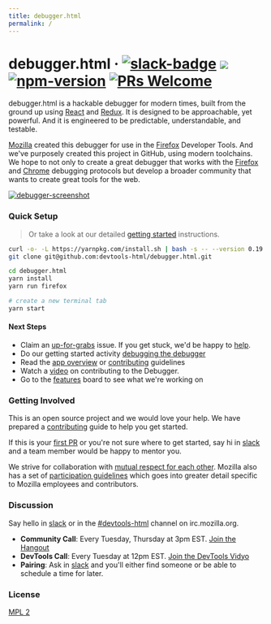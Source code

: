 ```yaml
---
title: debugger.html
permalink: /
---
```

# debugger.html &middot; [![slack-badge]][slack] ![][ci-status] [![npm-version]][npm-package] [![PRs Welcome]][make-a-pull-request]

debugger.html is a hackable debugger for modern times, built from the ground up using [React] and [Redux].  It is designed to be approachable, yet powerful.  And it is engineered to be predictable, understandable, and testable.

[Mozilla] created this debugger for use in the [Firefox] Developer Tools.  And we've purposely created this project in GitHub, using modern toolchains.  We hope to not only to create a great debugger that works with the [Firefox][firefox-rdp] and [Chrome][chrome-rdp] debugging protocols but develop a broader community that wants to create great tools for the web.

[![debugger-screenshot]][debugger-screenshot]

### Quick Setup

> Or take a look at our detailed [getting started][getting-started] instructions.

```bash
curl -o- -L https://yarnpkg.com/install.sh | bash -s -- --version 0.19.1
git clone git@github.com:devtools-html/debugger.html.git

cd debugger.html
yarn install
yarn run firefox

# create a new terminal tab
yarn start
```

#### Next Steps

* Claim an [up-for-grabs] issue. If you get stuck, we'd be happy to [help].
* Do our getting started activity [debugging the debugger][first-activity]
* Read the [app overview][app-overview] or [contributing][contributing] guidelines
* Watch a [video][getting-started-screencast] on contributing to the Debugger.
* Go to the [features][tracking] board to see what we're working on

### Getting Involved

This is an open source project and we would love your help. We have prepared a [contributing] guide to help you get started.

If this is your [first PR][make-a-pull-request] or you're not sure where to get started,
say hi in [slack] and a team member would be happy to mentor you.

We strive for collaboration with [mutual respect for each other][contributing]. Mozilla also has a set of [participation guidelines] which goes into greater detail specific to Mozilla employees and contributors.

### Discussion

Say hello in [slack] or in the [#devtools-html][irc-devtools-html] channel on irc.mozilla.org.

* **Community Call**: Every Tuesday, Thursday at 3pm EST. [Join the Hangout][community-call]
* **DevTools Call**: Every Tuesday at 12pm EST. [Join the DevTools Vidyo][devtools-call]
* **Pairing**: Ask in [slack] and you'll either find someone or be able to schedule a time for later.

### License

[MPL 2](./LICENSE)

[React]:https://facebook.github.io/react/
[Redux]:http://redux.js.org/
[Mozilla]:https://www.mozilla.org/
[Firefox]:https://www.mozilla.org/firefox/
[firefox-rdp]: https://wiki.mozilla.org/Remote_Debugging_Protocol
[chrome-rdp]: https://chromedevtools.github.io/debugger-protocol-viewer/1-2/

[slack-badge]: https://devtools-html-slack.herokuapp.com/badge.svg
[slack]:https://devtools-html-slack.herokuapp.com/

[debugger-screenshot]: https://cloud.githubusercontent.com/assets/2134/22579643/a184f3ce-e986-11e6-82e2-b896077aec4a.png

[ci-status]: https://circleci.com/gh/devtools-html/debugger.html.svg??&style=shield
[npm-version]: https://img.shields.io/npm/v/debugger.html.svg
[npm-package]: https://www.npmjs.com/package/debugger.html
[PRs Welcome]: https://img.shields.io/badge/PRs-welcome-brightgreen.svg?style=flat-square
[make-a-pull-request]: http://makeapullrequest.com


[getting-started]: ./docs/getting-setup.md
[contributing]: ./CONTRIBUTING.md
[getting-started-screencast]: ./docs/videos.md
[up-for-grabs]: https://github.com/devtools-html/debugger.html/labels/up%20for%20grabs
[app-overview]: ./docs/debugger-html-react-redux-overview.md
[first-activity]: ./docs/debugging-the-debugger.md
[tracking]: https://github.com/devtools-html/debugger.html/projects/10
[help]: ./docs/local-development.md#getting-help
[participation guidelines]: https://www.mozilla.org/en-US/about/governance/policies/participation/
[irc-devtools-html]: irc://irc.mozilla.org/devtools-html
[community-call]: https://hangouts.google.com/hangouts/_/calendar/amFzb24ubGFzdGVyLjExQGdtYWlsLmNvbQ.30mdpa6ncqn8uttvmrj9b9d3jc
[devtools-call]: https://wiki.mozilla.org/DevTools
